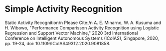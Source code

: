 # Simple Activity Recognition
Static Activity Recognition/n
Please Cite:/n
A. E. Minarno, W. A. Kusuma and H. Wibowo, "Performance Comparisson Activity Recognition using Logistic Regression and Support Vector Machine," 2020 3rd International Conference on Intelligent Autonomous Systems (ICoIAS), Singapore, 2020, pp. 19-24, doi: 10.1109/ICoIAS49312.2020.9081858.
